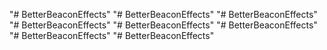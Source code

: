 "# BetterBeaconEffects" 
"# BetterBeaconEffects" 
"# BetterBeaconEffects" 
"# BetterBeaconEffects" 
"# BetterBeaconEffects" 
"# BetterBeaconEffects" 
"# BetterBeaconEffects" 
"# BetterBeaconEffects" 
